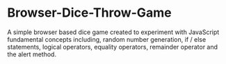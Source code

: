 # Browser-Dice-Throw-Game
A simple browser based dice game created to experiment with JavaScript fundamental concepts including, random number generation, if / else statements, logical operators, equality operators, remainder operator and the alert method.
